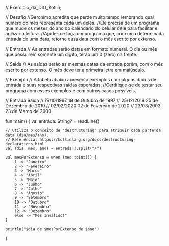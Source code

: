 

 // Exercicio_da_DIO_Kotlin;

// Desafio
//Geronimo acredita que perde muito tempo lembrando qual número do mês representa cada um deles. 
//Ele precisa de um programa que mude os meses do ano do calendário do celular dele para facilitar e agilizar a leitura. 
//Ajude-o e faça um programa que, com uma determinada entrada de uma data, retorne essa data com o mês escrito por extenso.

// Entrada
// As entradas serão datas em formato numeral. O dia ou mês que possuirem somente um digito, terão um 0 (zero) na frente.

// Saida
// As saídas serão as mesmas datas da entrada porém, com o mês escrito por extenso. O mês deve ter a primeira letra em maiúsculo.

// Exemplo
// A tabela abaixo apresenta exemplos com alguns dados de entrada e suas respectivas saídas esperadas. 
//Certifique-se de testar seu  programa com esses exemplos e com outros casos possíveis.

// Entrada	Saída
// 19/10/1997	19 de Outubro de 1997
// 25/12/2019	25 de Dezembro de 2019
// 02/02/2020	02 de Fevereiro de 2020
// 23/03/2003	23 de Marco de 2003



  fun main() {
    val entrada: String? = readLine()

    // Utiliza o conceito de "destructuring" para atribuir cada parte da data (dia/mes/ano).
    // Referência: https://kotlinlang.org/docs/destructuring-declarations.html
    val (dia, mes, ano) = entrada!!.split("/")

    val mesPorExtenso = when (mes.toInt()) {
        1 -> "Janeiro"
        2 -> "Fevereiro"
        3 -> "Marco"
        4 -> "Abril"
        5 -> "Maio"
        6 -> "Junho"
        7 -> "Julho"
        8 -> "Agosto"
        9 -> "Setembro"
        10 -> "Outubro"
        11 -> "Novembro"
        12 -> "Dezembro"
        else -> "Mes Invalido!"
    }

    println("$dia de $mesPorExtenso de $ano")
}